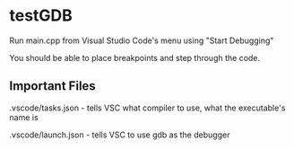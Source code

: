 # testGDB

Run main.cpp from Visual Studio Code's menu using "Start Debugging"

You should be able to place breakpoints and step through the code.

## Important Files

.vscode/tasks.json - tells VSC what compiler to use, what the executable's name is

.vscode/launch.json - tells VSC to use gdb as the debugger

